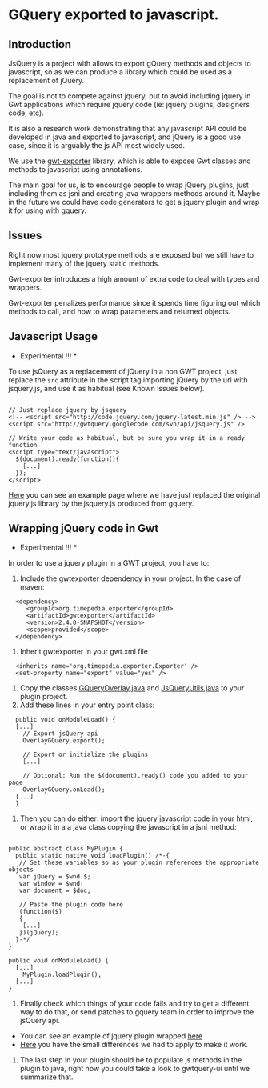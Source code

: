 # GQuery exported to javascript.

## Introduction

JsQuery is a project with allows to export gQuery methods and objects to javascript, so as we can produce a library which could be used as a replacement of jQuery.

The goal is not to compete against jquery, but to avoid including jquery in Gwt applications which require jquery code (ie: jquery plugins, designers code, etc).

It is also a research work demonstrating that any javascript API could be developed in java and exported to javascript, and jQuery is a good use case, since it is arguably the js API most widely used.

We use the [gwt-exporter](http://code.google.com/p/gwt-exporter/) library, which is able to expose Gwt classes and methods to javascript using annotations.

The main goal for us, is to encourage people to wrap jQuery plugins, just including them as jsni and creating java wrappers methods around it. Maybe in the future we could have code generators to get a jquery plugin and wrap it for using with gquery.

## Issues

Right now most jquery prototype methods are exposed but we still have to implement many of the jquery static methods.

Gwt-exporter introduces a high amount of extra code to deal with types and wrappers.

Gwt-exporter penalizes performance since it spends time figuring out which methods to call, and how to wrap parameters and returned objects.

## Javascript Usage

* Experimental !!! *

To use jsQuery as a replacement of jQuery in a non GWT project, just replace the `src` attribute in the script tag importing jQuery by the url with jsquery.js, and use it as habitual (see Known issues below).

```

// Just replace jquery by jsquery
<!-- <script src="http://code.jquery.com/jquery-latest.min.js" /> -->
<script src="http://gwtquery.googlecode.com/svn/api/jsquery.js" />

// Write your code as habitual, but be sure you wrap it in a ready function
<script type="text/javascript">
  $(document).ready(function(){
    [...]
  });
</script>
```

[Here](http://gwtquery.googlecode.com/svn/api/samples/zoom.html) you can see an example page where we have just replaced the original jquery.js library by the jsquery.js produced from gquery.

## Wrapping jQuery code in Gwt

* Experimental !!! *

In order to use a jquery plugin in a GWT project, you have to:
 1. Include the gwtexporter dependency in your project. In the case of maven:

```
  <dependency>
     <groupId>org.timepedia.exporter</groupId>
     <artifactId>gwtexporter</artifactId>
     <version>2.4.0-SNAPSHOT</version>
     <scope>provided</scope>
  </dependency>
```

 1. Inherit gwtexporter in your gwt.xml file

```
  <inherits name='org.timepedia.exporter.Exporter' />
  <set-property name="export" value="yes" />
```

 1. Copy the classes [GQueryOverlay.java](http://code.google.com/p/gwtquery/source/browse/jsquery/src/main/java/com/google/gwt/query/jsquery/client/GQueryOverlay.java) and [JsQueryUtils.java](http://code.google.com/p/gwtquery/source/browse/jsquery/src/main/java/com/google/gwt/query/jsquery/client/JsQueryUtils.java) to your plugin project.
 1. Add these lines in your entry point class:

```
  public void onModuleLoad() {
  [...]
    // Export jsQuery api
    OverlayGQuery.export();

    // Export or initialize the plugins
    [...]

    // Optional: Run the $(document).ready() code you added to your page
    OverlayGQuery.onLoad();
  [...]
  }

```

 1. Then you can do either: import the jquery javascript code in your html, or wrap it in a a java class copying the javascript in a jsni method:

```

public abstract class MyPlugin {
  public static native void loadPlugin() /*-{
   // Set these variables so as your plugin references the appropriate objects
   var jQuery = $wnd.$;
   var window = $wnd;
   var document = $doc;

   // Paste the plugin code here
   (function($)
   {
    [...]
   })(jQuery);
  }-*/
}

public void onModuleLoad() {
  [...]
    MyPlugin.loadPlugin();
  [...]
}

```

 1. Finally check which things of your code fails and try to get a different way to do that, or send patches to gquery team in order to improve the jsQuery api.
   * You can see an example of jquery plugin wrapped [here](http://code.google.com/p/gwtquery/source/browse/jsquery/src/main/java/gwtquery/jsplugins/menu/client/JsMenu.java)
   * [Here](http://code.google.com/p/gwtquery/source/browse/jsquery/src/main/java/gwtquery/jsplugins/menu/client/jsmenu.diff) you have the small differences we had to apply to make it work.
 1. The last step in your plugin should be to populate js methods in the plugin to java, right now you could take a look to gwtquery-ui until we summarize that.

